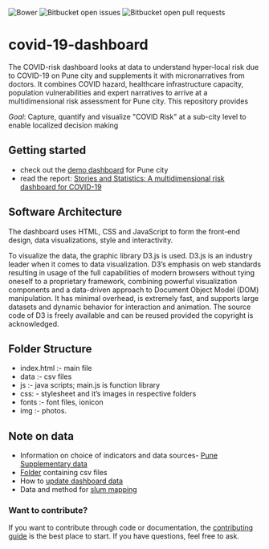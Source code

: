 ![Bower](https://img.shields.io/bower/l/html)
![Bitbucket open issues](https://img.shields.io/bitbucket/issues-raw/sanjanakrishnan/covid-19-dashboard)
![Bitbucket open pull requests](https://img.shields.io/bitbucket/pr-raw/sanjanakrishnan/covid-19-dashboard)


# covid-19-dashboard
The COVID-risk dashboard looks at data to understand hyper-local risk due to COVID-19 on Pune city and supplements it with micronarratives from doctors. It combines COVID hazard, healthcare infrastructure capacity, population vulnerabilities and expert narratives to arrive at a multidimensional risk assessment for Pune city.
This repository provides

*Goal*: Capture, quantify and visualize "COVID Risk" at a sub-city level to enable localized decision making


## Getting started
- check out the [demo dashboard](http://46.101.238.172/covid19-dashboard/#about) for Pune city
- read the report: [Stories and Statistics: A multidimensional risk dashboard for COVID-19](https://i-dair.org/wp-content/uploads/2020/09/2.-Pune-report_CPC-and-IDAIR-merged.pdf)


## Software Architecture
The dashboard uses HTML, CSS and JavaScript to form the front-end design, data visualizations, style and interactivity. 

To visualize the data, the graphic library D3.js is used. D3.js is an industry leader when it comes to data visualization. D3’s emphasis on web standards resulting in usage of the full capabilities of modern browsers without tying oneself to a proprietary framework, combining powerful visualization components and a data-driven approach to Document Object Model (DOM) manipulation. It has minimal overhead, is extremely fast, and supports large datasets and dynamic behavior for interaction and animation. The source code of D3 is freely available and can be reused provided the copyright is acknowledged.


## Folder Structure 

- index.html :- main file 
- data :- csv files 
- js :- java scripts; main.js is function library 
- css: - stylesheet and it’s images in respective folders 
- fonts :- font files, ionicon 
- img :- photos. 


## Note on data
- Information on choice of indicators and data sources- [Pune Supplementary data](https://github.com/sanjanakrishnan/covid-19-dashboard/blob/main/Pune_supplementary%20data.pdf)
- [Folder](https://github.com/sanjanakrishnan/covid-19-dashboard/tree/main/data) containing csv files
- How to [update dashboard data](https://github.com/sanjanakrishnan/covid-19-dashboard/blob/main/data-update.md)
- Data and method for [slum mapping](https://github.com/sanjanakrishnan/IDAIR-Risk-dashboard-data/blob/main/slum_mapping.md)


### Want to contribute?

If you want to contribute through code or documentation, the [contributing guide](https://github.com/sanjanakrishnan/covid-19-dashboard/blob/main/CONTRIBUTING.md) is the best place to start. If you have questions, feel free to ask.
